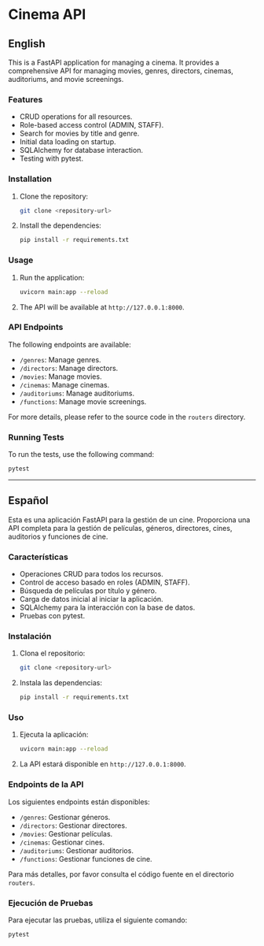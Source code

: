 
# Cinema API

## English

This is a FastAPI application for managing a cinema. It provides a comprehensive API for managing movies, genres, directors, cinemas, auditoriums, and movie screenings.

### Features

*   CRUD operations for all resources.
*   Role-based access control (ADMIN, STAFF).
*   Search for movies by title and genre.
*   Initial data loading on startup.
*   SQLAlchemy for database interaction.
*   Testing with pytest.

### Installation

1.  Clone the repository:
    ```bash
    git clone <repository-url>
    ```
2.  Install the dependencies:
    ```bash
    pip install -r requirements.txt
    ```

### Usage

1.  Run the application:
    ```bash
    uvicorn main:app --reload
    ```
2.  The API will be available at `http://127.0.0.1:8000`.

### API Endpoints

The following endpoints are available:

*   `/genres`: Manage genres.
*   `/directors`: Manage directors.
*   `/movies`: Manage movies.
*   `/cinemas`: Manage cinemas.
*   `/auditoriums`: Manage auditoriums.
*   `/functions`: Manage movie screenings.

For more details, please refer to the source code in the `routers` directory.

### Running Tests

To run the tests, use the following command:

```bash
pytest
```

---

## Español

Esta es una aplicación FastAPI para la gestión de un cine. Proporciona una API completa para la gestión de películas, géneros, directores, cines, auditorios y funciones de cine.

### Características

*   Operaciones CRUD para todos los recursos.
*   Control de acceso basado en roles (ADMIN, STAFF).
*   Búsqueda de películas por título y género.
*   Carga de datos inicial al iniciar la aplicación.
*   SQLAlchemy para la interacción con la base de datos.
*   Pruebas con pytest.

### Instalación

1.  Clona el repositorio:
    ```bash
    git clone <repository-url>
    ```
2.  Instala las dependencias:
    ```bash
    pip install -r requirements.txt
    ```

### Uso

1.  Ejecuta la aplicación:
    ```bash
    uvicorn main:app --reload
    ```
2.  La API estará disponible en `http://127.0.0.1:8000`.

### Endpoints de la API

Los siguientes endpoints están disponibles:

*   `/genres`: Gestionar géneros.
*   `/directors`: Gestionar directores.
*   `/movies`: Gestionar películas.
*   `/cinemas`: Gestionar cines.
*   `/auditoriums`: Gestionar auditorios.
*   `/functions`: Gestionar funciones de cine.

Para más detalles, por favor consulta el código fuente en el directorio `routers`.

### Ejecución de Pruebas

Para ejecutar las pruebas, utiliza el siguiente comando:

```bash
pytest
```
